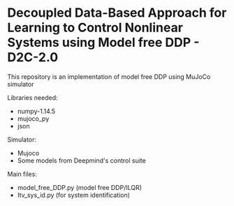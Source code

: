# Decoupled Data-Based Approach for Learning to Control Nonlinear Systems using Model free DDP - D2C-2.0
This repository is an implementation of model free DDP using MuJoCo simulator

Libraries needed:
- numpy-1.14.5
- mujoco_py
- json

Simulator:
- Mujoco
- Some models from Deepmind's control suite


Main files:
- model_free_DDP.py (model free DDP/ILQR)
- ltv_sys_id.py (for system identification)
